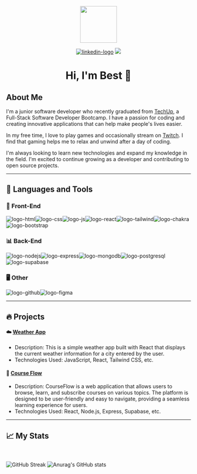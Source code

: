 <div id="header" align="center">
  <img src="https://media.giphy.com/media/M9gbBd9nbDrOTu1Mqx/giphy.gif" width="100"/>

  <a href="https://www.linkedin.com/in/sorachak/" target="_blank"><img src="https://img.shields.io/badge/LinkedIn-0077B5?style=for-the-badge&logo=linkedin&logoColor=white" alt="linkedin-logo"/></a>
<a href="https://www.twitch.tv/darknezz_th" target="_blank">
  <img src="https://img.shields.io/badge/Twitch-9146FF?style=for-the-badge&logo=twitch&logoColor=white"/></a>
</div>


<div id="header" align="center">
<h1>Hi, I'm Best 👀</h1>
</div>

## About Me

I'm a junior software developer who recently graduated from [TechUp](https://www.techupth.com), a Full-Stack Software Developer Bootcamp. I have a passion for coding and creating innovative applications that can help make people's lives easier.

In my free time, I love to play games and occasionally stream on [Twitch](https://www.twitch.tv/darknezz_th). I find that gaming helps me to relax and unwind after a day of coding.

I'm always looking to learn new technologies and expand my knowledge in the field. I'm excited to continue growing as a developer and contributing to open source projects.

<hr>

## 🔨 Languages and Tools

### 🎨 Front-End

<img src="https://img.shields.io/badge/HTML5-E34F26?style=for-the-badge&logo=html5&logoColor=white" alt="logo-html"/><img src="https://img.shields.io/badge/CSS3-1572B6?style=for-the-badge&logo=css3&logoColor=white" alt="logo-css"/><img src="https://img.shields.io/badge/JavaScript-323330?style=for-the-badge&logo=javascript&logoColor=F7DF1E" alt="logo-js"/><img src="https://img.shields.io/badge/React-20232A?style=for-the-badge&logo=react&logoColor=61DAFB" alt="logo-react"/><img src="https://img.shields.io/badge/Tailwind_CSS-38B2AC?style=for-the-badge&logo=tailwind-css&logoColor=white" alt="logo-tailwind"/><img src="https://img.shields.io/badge/Chakra--UI-319795?style=for-the-badge&logo=chakra-ui&logoColor=white" alt="logo-chakra"/><img src="https://img.shields.io/badge/Bootstrap-563D7C?style=for-the-badge&logo=bootstrap&logoColor=white" alt="logo-bootstrap"/>

### 📊 Back-End

<img src="https://img.shields.io/badge/Node.js-339933?style=for-the-badge&logo=nodedotjs&logoColor=white" alt="logo-nodejs"/><img src="https://img.shields.io/badge/Express.js-000000?style=for-the-badge&logo=express&logoColor=white" alt="logo-express"/><img src="https://img.shields.io/badge/MongoDB-4EA94B?style=for-the-badge&logo=mongodb&logoColor=white" alt="logo-mongodb"/><img src="https://img.shields.io/badge/PostgreSQL-316192?style=for-the-badge&logo=postgresql&logoColor=white" alt="logo-postgresql"/><img src="https://img.shields.io/badge/Supabase-181818?style=for-the-badge&logo=supabase&logoColor=white" alt="logo-supabase"/>

### 🖥️ Other

<img src="https://img.shields.io/badge/GitHub-100000?style=for-the-badge&logo=github&logoColor=white" alt="logo-github"/><img src="https://img.shields.io/badge/Figma-F24E1E?style=for-the-badge&logo=figma&logoColor=white" alt="logo-figma"/>

<hr>

## 🔥 Projects

#### ☁️ [Weather App](https://github.com/bestsvt/Weather-app)

- Description: This is a simple weather app built with React that displays the current weather information for a city entered by the user.
- Technologies Used: JavaScript, React, Tailwind CSS, etc.


#### 📖 [Course Flow](https://github.com/bestsvt/Course-Flow)

- Description: CourseFlow is a web application that allows users to browse, learn, and subscribe courses on various topics. The platform is designed to be user-friendly and easy to navigate, providing a seamless learning experience for users.
- Technologies Used: React, Node.js, Express, Supabase, etc.


<hr>

## 📈 My Stats 

<br>

![GitHub Streak](https://streak-stats.demolab.com?user=bestsvt&theme=dark&hide_border=true&border_radius=20&mode=weekly&card_width=500) ![Anurag's GitHub stats](https://github-readme-stats.vercel.app/api?username=bestsvt&show_icons=true&theme=dark&hide_border=true&border_radius=20)
